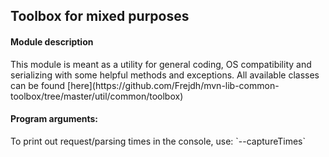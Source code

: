 Toolbox for mixed purposes
-

<h4>Module description</h4>
This module is meant as a utility for general coding, OS compatibility and serializing with some helpful
methods and exceptions.
All available classes can be found [here](https://github.com/Frejdh/mvn-lib-common-toolbox/tree/master/util/common/toolbox)

<h4>Program arguments:</h4>
To print out request/parsing times in the console, use: `--captureTimes` <br>
